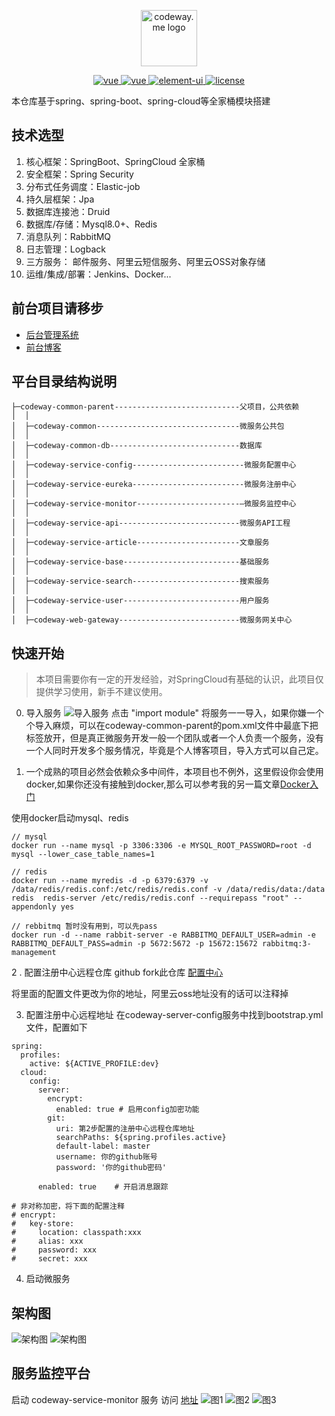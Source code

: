 
<p align="center">
<a href="https://github.com/GuoGuang/codeway" target="blank">
    <img src="https://yd-note.oss-cn-beijing.aliyuncs.com/favicon.ico" height="90" alt="codeway.me logo" />
</a>
</p>

<p align="center">
  <a href="#">
    <img src="https://img.shields.io/badge/jdk->=1.8-blue.svg" alt="vue">
  </a>
  <a href="#">
    <img src="https://img.shields.io/badge/license-GPL%20(%3E%3D%202)-blue" alt="vue">
  </a>
  <a href="#">
    <img src="https://img.shields.io/badge/springcloud-Finchley.SR2-brightgreen.svg" alt="element-ui">
  </a>
  <a href="#">
    <img src="https://img.shields.io/badge/springboot-2.0.2.RELEASE-brightgreen.svg" alt="license">
  </a>
</p>


本仓库基于spring、spring-boot、spring-cloud等全家桶模块搭建

## 技术选型
1. 核心框架：SpringBoot、SpringCloud 全家桶
2. 安全框架：Spring Security
3. 分布式任务调度：Elastic-job
4. 持久层框架：Jpa
5. 数据库连接池：Druid
6. 数据库/存储：Mysql8.0+、Redis
7. 消息队列：RabbitMQ
8. 日志管理：Logback
9. 三方服务： 邮件服务、阿里云短信服务、阿里云OSS对象存储
10. 运维/集成/部署：Jenkins、Docker...

## 前台项目请移步 
- [后台管理系统](https://github.com/GuoGuang/codeway_admin_manage)
- [前台博客](https://github.com/GuoGuang/codeway)

## 平台目录结构说明
```
├─codeway-common-parent----------------------------父项目，公共依赖
│  │
│  ├─codeway-common--------------------------------微服务公共包
│  │
│  ├─codeway-common-db-----------------------------数据库
│  │
│  ├─codeway-service-config-------------------------微服务配置中心
│  │
│  ├─codeway-service-eureka-------------------------微服务注册中心
│  │
│  ├─codeway-service-monitor-----------------------—微服务监控中心 
│  │
│  ├─codeway-service-api---------------------------微服务API工程
│  │
│  ├─codeway-service-article-----------------------文章服务
│  │
│  ├─codeway-service-base--------------------------基础服务
│  │
│  ├─codeway-service-search------------------------搜索服务
│  │
│  ├─codeway-service-user--------------------------用户服务
│  │
│  ├─codeway-web-gateway---------------------------微服务网关中心

```

## 快速开始
> 本项目需要你有一定的开发经验，对SpringCloud有基础的认识，此项目仅提供学习使用，新手不建议使用。

0. 导入服务
![导入服务](https://github.com/GuoGuang/codeway_service/blob/develop/codeway-common-parent/image/service.png)
点击 "import module" 将服务一一导入，如果你嫌一个个导入麻烦，可以在codeway-common-parent的pom.xml文件中最底下把<modules>标签放开，但是真正微服务开发一般一个团队或者一个人负责一个服务，没有一个人同时开发多个服务情况，毕竟是个人博客项目，导入方式可以自己定。

1. 一个成熟的项目必然会依赖众多中间件，本项目也不例外，这里假设你会使用docker,如果你还没有接触到docker,那么可以参考我的另一篇文章[Docker入门]()

使用docker启动mysql、redis
```
// mysql
docker run --name mysql -p 3306:3306 -e MYSQL_ROOT_PASSWORD=root -d mysql --lower_case_table_names=1

// redis
docker run --name myredis -d -p 6379:6379 -v /data/redis/redis.conf:/etc/redis/redis.conf -v /data/redis/data:/data redis  redis-server /etc/redis/redis.conf --requirepass "root" --appendonly yes

// rebbitmq 暂时没有用到，可以先pass
docker run -d --name rabbit-server -e RABBITMQ_DEFAULT_USER=admin -e RABBITMQ_DEFAULT_PASS=admin -p 5672:5672 -p 15672:15672 rabbitmq:3-management

```

2 . 配置注册中心远程仓库
github fork此仓库 [配置中心](https://github.com/GuoGuang/codeway_config)

将里面的配置文件更改为你的地址，阿里云oss地址没有的话可以注释掉

3. 配置注册中心远程地址
在codeway-server-config服务中找到bootstrap.yml文件，配置如下
```
spring:
  profiles:
    active: ${ACTIVE_PROFILE:dev}
  cloud:
    config:
      server:
        encrypt:
          enabled: true # 启用config加密功能
        git:
          uri: 第2步配置的注册中心远程仓库地址
          searchPaths: ${spring.profiles.active}
          default-label: master
          username: 你的github账号
          password: '你的github密码'

      enabled: true    # 开启消息跟踪

# 非对称加密，将下面的配置注释
# encrypt:
#   key-store:
#     location: classpath:xxx
#     alias: xxx
#     password: xxx
#     secret: xxx
```


4. 启动微服务
## 架构图
![架构图](https://github.com/GuoGuang/codeway_service/blob/develop/codeway-common-parent/image/%E6%9E%B6%E6%9E%84%E5%9B%BE1.png)
![架构图](https://github.com/GuoGuang/codeway_service/blob/develop/codeway-common-parent/image/%E6%9E%B6%E6%9E%84%E5%9B%BE2.png)

## 服务监控平台
启动 codeway-service-monitor 服务 
访问 [地址](http://127.0.0.1:9002)
![图1](https://github.com/GuoGuang/codeway_service/blob/develop/codeway-common-parent/image/Application.png)
![图2](https://github.com/GuoGuang/codeway_service/blob/develop/codeway-common-parent/image/Wallboard.png)
![图3](https://github.com/GuoGuang/codeway_service/blob/develop/codeway-common-parent/image/Details.png)
